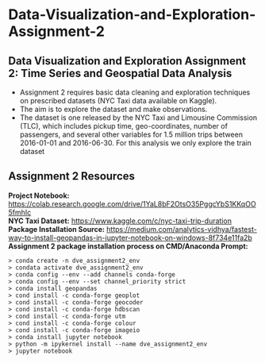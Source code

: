 # Data-Visualization-and-Exploration-Assignment-2
## Data Visualization and Exploration Assignment 2: Time Series and Geospatial Data Analysis
- Assignment 2 requires basic data cleaning and exploration techniques on prescribed datasets (NYC Taxi data available on Kaggle).
- The aim is to explore the dataset and make observations. 
- The dataset is one released by the NYC Taxi and Limousine Commission (TLC), which includes pickup time, geo-coordinates, number of passengers, and several other variables for 1.5 million trips between 2016-01-01 and 2016-06-30. For this analysis we only explore the train dataset

## Assignment 2 Resources
**Project Notebook:** https://colab.research.google.com/drive/1YaL8bF2OtsO35PggcYbS1KKqOO5fmhIc <br>
**NYC Taxi Dataset:** https://www.kaggle.com/c/nyc-taxi-trip-duration <br>
**Package Installation Source:** https://medium.com/analytics-vidhya/fastest-way-to-install-geopandas-in-jupyter-notebook-on-windows-8f734e11fa2b <br>
**Assignment 2 package installation process on CMD/Anaconda Prompt:** <br>
```
> conda create -n dve_assignment2_env
> condata activate dve_assignment2_env
> conda config --env --add channels conda-forge
> conda config --env --set channel_priority strict
> conda install geopandas
> cond install -c conda-forge geoplot
> cond install -c conda-forge geocoder
> cond install -c conda-forge hdbscan
> cond install -c conda-forge utm
> cond install -c conda-forge colour
> cond install -c conda-forge imageio
> conda install jupyter notebook
> python -m ipykernel install --name dve_assignment2_env
> jupyter notebook
```

